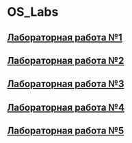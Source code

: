 # OS_Labs
## [Лабораторная работа №1](https://github.com/mda-les13/OS_Lab1)
## [Лабораторная работа №2](https://github.com/mda-les13/OS_Lab2)
## [Лабораторная работа №3](https://github.com/mda-les13/OS_Lab3)
## [Лабораторная работа №4](https://github.com/mda-les13/OS_Lab4)
## [Лабораторная работа №5](https://github.com/mda-les13/OS_Lab5)
